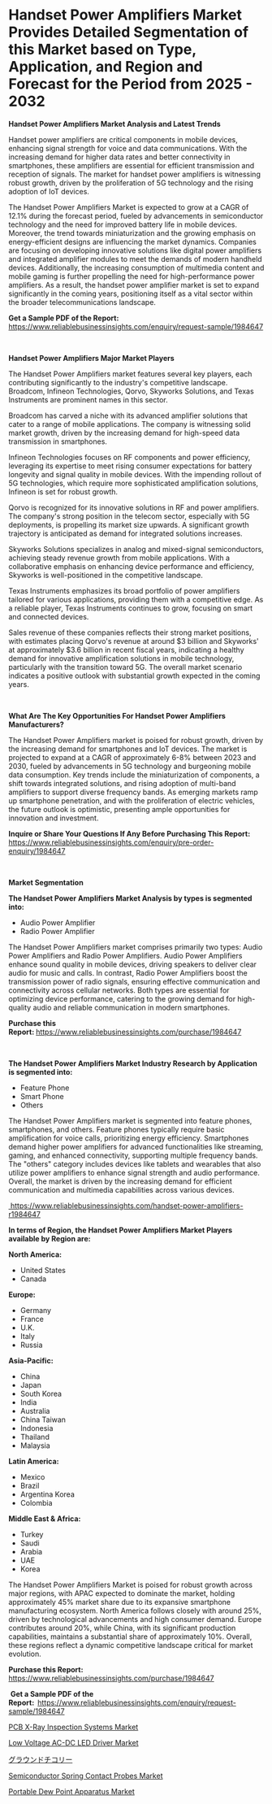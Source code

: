 <p><h1>Handset Power Amplifiers Market Provides Detailed Segmentation of this Market based on Type, Application, and Region and Forecast for the Period from 2025 - 2032</h1></p><p><strong>Handset Power Amplifiers Market Analysis and Latest Trends</strong></p>
<p><p>Handset power amplifiers are critical components in mobile devices, enhancing signal strength for voice and data communications. With the increasing demand for higher data rates and better connectivity in smartphones, these amplifiers are essential for efficient transmission and reception of signals. The market for handset power amplifiers is witnessing robust growth, driven by the proliferation of 5G technology and the rising adoption of IoT devices.</p><p>The Handset Power Amplifiers Market is expected to grow at a CAGR of 12.1% during the forecast period, fueled by advancements in semiconductor technology and the need for improved battery life in mobile devices. Moreover, the trend towards miniaturization and the growing emphasis on energy-efficient designs are influencing the market dynamics. Companies are focusing on developing innovative solutions like digital power amplifiers and integrated amplifier modules to meet the demands of modern handheld devices. Additionally, the increasing consumption of multimedia content and mobile gaming is further propelling the need for high-performance power amplifiers. As a result, the handset power amplifier market is set to expand significantly in the coming years, positioning itself as a vital sector within the broader telecommunications landscape.</p></p>
<p><strong>Get a Sample PDF of the Report:&nbsp;</strong> <a href="https://www.reliablebusinessinsights.com/enquiry/request-sample/1984647?utm_campaign=101&utm_medium=2&utm_source=Github&utm_content=ia&utm_term=07042025&utm_id=handset-power-amplifiers">https://www.reliablebusinessinsights.com/enquiry/request-sample/1984647</a></p>
<p>&nbsp;</p>
<p><strong>Handset Power Amplifiers Major Market Players</strong></p>
<p><p>The Handset Power Amplifiers market features several key players, each contributing significantly to the industry's competitive landscape. Broadcom, Infineon Technologies, Qorvo, Skyworks Solutions, and Texas Instruments are prominent names in this sector. </p><p>Broadcom has carved a niche with its advanced amplifier solutions that cater to a range of mobile applications. The company is witnessing solid market growth, driven by the increasing demand for high-speed data transmission in smartphones. </p><p>Infineon Technologies focuses on RF components and power efficiency, leveraging its expertise to meet rising consumer expectations for battery longevity and signal quality in mobile devices. With the impending rollout of 5G technologies, which require more sophisticated amplification solutions, Infineon is set for robust growth.</p><p>Qorvo is recognized for its innovative solutions in RF and power amplifiers. The company's strong position in the telecom sector, especially with 5G deployments, is propelling its market size upwards. A significant growth trajectory is anticipated as demand for integrated solutions increases.</p><p>Skyworks Solutions specializes in analog and mixed-signal semiconductors, achieving steady revenue growth from mobile applications. With a collaborative emphasis on enhancing device performance and efficiency, Skyworks is well-positioned in the competitive landscape.</p><p>Texas Instruments emphasizes its broad portfolio of power amplifiers tailored for various applications, providing them with a competitive edge. As a reliable player, Texas Instruments continues to grow, focusing on smart and connected devices.</p><p>Sales revenue of these companies reflects their strong market positions, with estimates placing Qorvo's revenue at around $3 billion and Skyworks' at approximately $3.6 billion in recent fiscal years, indicating a healthy demand for innovative amplification solutions in mobile technology, particularly with the transition toward 5G. The overall market scenario indicates a positive outlook with substantial growth expected in the coming years.</p></p>
<p>&nbsp;</p>
<p><strong>What Are The Key Opportunities For Handset Power Amplifiers Manufacturers?</strong></p>
<p><p>The Handset Power Amplifiers market is poised for robust growth, driven by the increasing demand for smartphones and IoT devices. The market is projected to expand at a CAGR of approximately 6-8% between 2023 and 2030, fueled by advancements in 5G technology and burgeoning mobile data consumption. Key trends include the miniaturization of components, a shift towards integrated solutions, and rising adoption of multi-band amplifiers to support diverse frequency bands. As emerging markets ramp up smartphone penetration, and with the proliferation of electric vehicles, the future outlook is optimistic, presenting ample opportunities for innovation and investment.</p></p>
<p><strong>Inquire or Share Your Questions If Any Before Purchasing This Report:</strong> <a href="https://www.reliablebusinessinsights.com/enquiry/pre-order-enquiry/1984647?utm_campaign=101&utm_medium=2&utm_source=Github&utm_content=ia&utm_term=07042025&utm_id=handset-power-amplifiers">https://www.reliablebusinessinsights.com/enquiry/pre-order-enquiry/1984647</a></p>
<p>&nbsp;</p>
<p><strong>Market Segmentation</strong></p>
<p><strong>The Handset Power Amplifiers Market Analysis by types is segmented into:</strong></p>
<p><ul><li>Audio Power Amplifier</li><li>Radio Power Amplifier</li></ul></p>
<p><p>The Handset Power Amplifiers market comprises primarily two types: Audio Power Amplifiers and Radio Power Amplifiers. Audio Power Amplifiers enhance sound quality in mobile devices, driving speakers to deliver clear audio for music and calls. In contrast, Radio Power Amplifiers boost the transmission power of radio signals, ensuring effective communication and connectivity across cellular networks. Both types are essential for optimizing device performance, catering to the growing demand for high-quality audio and reliable communication in modern smartphones.</p></p>
<p><strong>Purchase this Report:&nbsp;</strong><a href="https://www.reliablebusinessinsights.com/purchase/1984647?utm_campaign=101&utm_medium=2&utm_source=Github&utm_content=ia&utm_term=07042025&utm_id=handset-power-amplifiers">https://www.reliablebusinessinsights.com/purchase/1984647</a></p>
<p>&nbsp;</p>
<p><strong>The Handset Power Amplifiers Market Industry Research by Application is segmented into:</strong></p>
<p><ul><li>Feature Phone</li><li>Smart Phone</li><li>Others</li></ul></p>
<p><p>The Handset Power Amplifiers market is segmented into feature phones, smartphones, and others. Feature phones typically require basic amplification for voice calls, prioritizing energy efficiency. Smartphones demand higher power amplifiers for advanced functionalities like streaming, gaming, and enhanced connectivity, supporting multiple frequency bands. The "others" category includes devices like tablets and wearables that also utilize power amplifiers to enhance signal strength and audio performance. Overall, the market is driven by the increasing demand for efficient communication and multimedia capabilities across various devices.</p></p>
<p><a href="https://www.reliablebusinessinsights.com/handset-power-amplifiers-r1984647?utm_campaign=101&utm_medium=2&utm_source=Github&utm_content=ia&utm_term=07042025&utm_id=handset-power-amplifiers">&nbsp;https://www.reliablebusinessinsights.com/handset-power-amplifiers-r1984647</a></p>
<p><strong>In terms of Region, the Handset Power Amplifiers Market Players available by Region are:</strong></p>
<p>
    <p> <strong> North America: </strong>
        <ul>
            <li>United States</li>
            <li>Canada</li>
        </ul>
        </p> 
    <p> <strong> Europe: </strong>
        <ul>
            <li>Germany</li>
            <li>France</li>
            <li>U.K.</li>
            <li>Italy</li>
            <li>Russia</li>
        </ul>
        </p> 
    <p> <strong> Asia-Pacific: </strong>
        <ul>
            <li>China</li>
            <li>Japan</li>
            <li>South Korea</li>
            <li>India</li>
            <li>Australia</li>
            <li>China Taiwan</li>
            <li>Indonesia</li>
            <li>Thailand</li>
            <li>Malaysia</li>
        </ul>
        </p> 
    <p> <strong> Latin America: </strong>
        <ul>
            <li>Mexico</li>
            <li>Brazil</li>
            <li>Argentina Korea</li>
            <li>Colombia</li>
        </ul>
        </p> 
    <p> <strong> Middle East & Africa: </strong>
        <ul>
            <li>Turkey</li>
            <li>Saudi</li>
            <li>Arabia</li>
            <li>UAE</li>
            <li>Korea</li>
        </ul>
    </p>
    </p>
<p><p>The Handset Power Amplifiers Market is poised for robust growth across major regions, with APAC expected to dominate the market, holding approximately 45% market share due to its expansive smartphone manufacturing ecosystem. North America follows closely with around 25%, driven by technological advancements and high consumer demand. Europe contributes around 20%, while China, with its significant production capabilities, maintains a substantial share of approximately 10%. Overall, these regions reflect a dynamic competitive landscape critical for market evolution.</p></p>
<p><strong>Purchase this Report: </strong><a href="https://www.reliablebusinessinsights.com/purchase/1984647?utm_campaign=101&utm_medium=2&utm_source=Github&utm_content=ia&utm_term=07042025&utm_id=handset-power-amplifiers">https://www.reliablebusinessinsights.com/purchase/1984647</a></p>
<p>&nbsp;<strong>Get a Sample PDF of the Report:&nbsp;&nbsp;</strong><a href="https://www.reliablebusinessinsights.com/enquiry/request-sample/1984647?utm_campaign=101&utm_medium=2&utm_source=Github&utm_content=ia&utm_term=07042025&utm_id=handset-power-amplifiers">https://www.reliablebusinessinsights.com/enquiry/request-sample/1984647</a></p>
<p><strong></strong></p>
<p><p><a href="https://github.com/saimntamiki/Market-Research-Report-List-1/blob/main/pcb-x-ray-inspection-systems-market.md?utm_campaign=101&utm_medium=2&utm_source=Github&utm_content=ia&utm_term=07042025&utm_id=handset-power-amplifiers">PCB X-Ray Inspection Systems Market</a></p><p><a href="https://github.com/zymerivarrik6/Market-Research-Report-List-1/blob/main/low-voltage-ac-dc-led-driver-market.md?utm_campaign=101&utm_medium=2&utm_source=Github&utm_content=ia&utm_term=07042025&utm_id=handset-power-amplifiers">Low Voltage AC-DC LED Driver Market</a></p><p><a href="https://github.com/lababdou/Market-Research-Report-List-7/blob/main/392754852527.md?utm_campaign=101&utm_medium=2&utm_source=Github&utm_content=ia&utm_term=07042025&utm_id=handset-power-amplifiers">グラウンドチコリー</a></p><p><a href="https://github.com/bocksovers0r/Market-Research-Report-List-1/blob/main/semiconductor-spring-contact-probes-market.md?utm_campaign=101&utm_medium=2&utm_source=Github&utm_content=ia&utm_term=07042025&utm_id=handset-power-amplifiers">Semiconductor Spring Contact Probes Market</a></p><p><a href="https://github.com/messonmengen75/Market-Research-Report-List-1/blob/main/portable-dew-point-apparatus-market.md?utm_campaign=101&utm_medium=2&utm_source=Github&utm_content=ia&utm_term=07042025&utm_id=handset-power-amplifiers">Portable Dew Point Apparatus Market</a></p></p>